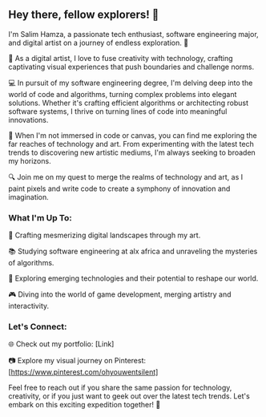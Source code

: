 ## Hey there, fellow explorers! 👋

I'm Salim Hamza, a passionate tech enthusiast, software engineering major, and digital artist on a journey of endless exploration. 🚀

🎨 As a digital artist, I love to fuse creativity with technology, crafting captivating visual experiences that push boundaries and challenge norms.

💻 In pursuit of my software engineering degree, I'm delving deep into the world of code and algorithms, turning complex problems into elegant solutions. Whether it's crafting efficient algorithms or architecting robust software systems, I thrive on turning lines of code into meaningful innovations.

🌌 When I'm not immersed in code or canvas, you can find me exploring the far reaches of technology and art. From experimenting with the latest tech trends to discovering new artistic mediums, I'm always seeking to broaden my horizons.

🔍 Join me on my quest to merge the realms of technology and art, as I paint pixels and write code to create a symphony of innovation and imagination.

### What I'm Up To:

🌟 Crafting mesmerizing digital landscapes through my art.

📚 Studying software engineering at alx africa and unraveling the mysteries of algorithms.

🚀 Exploring emerging technologies and their potential to reshape our world.

🎮 Diving into the world of game development, merging artistry and interactivity.

### Let's Connect:

🌐 Check out my portfolio: [Link]

📷 Explore my visual journey on Pinterest: [https://www.pinterest.com/ohyouwentsilent]

Feel free to reach out if you share the same passion for technology, creativity, or if you just want to geek out over the latest tech trends. Let's embark on this exciting expedition together! 🌌

